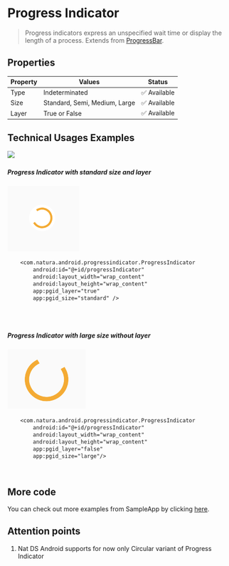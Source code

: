 # Progress Indicator

> Progress indicators express an unspecified wait time or display the length of a process.
Extends from [ProgressBar](https://developer.android.com/reference/android/widget/ProgressBar).


## Properties

| Property           | Values                         | Status            |
| --------------     | -------------------------      | ----------------- |
| Type             | Indeterminated                          | ✅  Available     |
| Size          | Standard, Semi, Medium, Large   | ✅  Available     |
| Layer         | True or False        | ✅  Available     |


## Technical Usages Examples

![](./images/progressindicator_lightMode.png.png)


##### Progress Indicator with standard size and layer

![Progress Indicator](./images/progressindicator_standard.png)

```android
    <com.natura.android.progressindicator.ProgressIndicator
        android:id="@+id/progressIndicator"
        android:layout_width="wrap_content"
        android:layout_height="wrap_content"
        app:pgid_layer="true"
        app:pgid_size="standard" />
```

<br><br>

##### Progress Indicator with large size without layer

![Progress Indicator](./images/progressindicator_large.png)

```android
    <com.natura.android.progressindicator.ProgressIndicator
        android:id="@+id/progressIndicator"
        android:layout_width="wrap_content"
        android:layout_height="wrap_content"
        app:pgid_layer="false"
        app:pgid_size="large"/>
```
<br>


## More code
You can check out more examples from SampleApp by clicking [here](https://github.com/natura-cosmeticos/natds-android/tree/master/sample/src/main/res/layout/activity_progress_indicator.xml).


## Attention points
   
1. Nat DS Android supports for now only Circular variant of Progress Indicator
